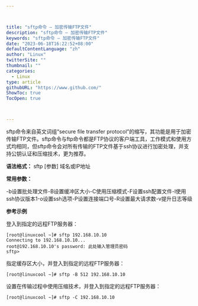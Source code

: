 ```yaml
---



title: "sftp命令 – 加密传输FTP文件"
description: "sftp命令 – 加密传输FTP文件"
keywords: "sftp命令 – 加密传输FTP文件"
date: "2023-06-18T16:22:52+08:00"
defaultContentLanguage: "zh"
author: "Linux"
twitterSite: ""
thumbnail: ""
categories:
  - Linux
type: article
githubURL: "https://www.github.com/"
ShowToc: true
TocOpen: true



---
```


sftp命令来自英文词组“secure file transfer protocol”的缩写，其功能是用于加密传输FTP文件。sftp命令与ftp命令都是FTP协议的客户端工具，工作模式和使用方式均相同，但sftp命令会对所有传输的FTP文件基于ssh协议进行加密处理，并支持公钥认证和压缩技术，更为推荐。

**语法格式：** sftp [参数] 域名或IP地址

**常用参数：﻿**

-b设置批处理文件-B设置缓冲区大小-C使用压缩模式-F设置ssh配置文件-l使用ssh协议版本1-o设置ssh选项-P设置连接端口号-R设置最大请求数-v提升日志等级

**参考示例**

登入到指定的远程FTP服务器：

```
[root@linuxcool ~]# sftp 192.168.10.10
Connecting to 192.168.10.10...
root@192.168.10.10's password: 此处输入管理员密码
sftp>
```

指定缓存区大小，并登入到指定的远程FTP服务器：

```
[root@linuxcool ~]# sftp -B 512 192.168.10.10
```

设置在传输过程中使用压缩技术，并登入到指定的远程FTP服务器：

```
[root@linuxcool ~]# sftp -C 192.168.10.10
```
